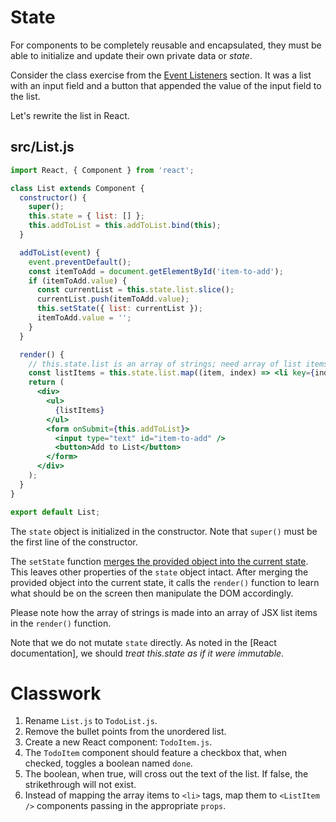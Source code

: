 # State
For components to be completely reusable and encapsulated, they must be able to initialize
and update their own private data or *state*.

Consider the class exercise from the [Event Listeners](../dom/event-listeners.html#class-exercise) section.
It was a list with an input field and a button that appended the value of the input field to the list.

Let's rewrite the list in React.

## src/List.js
```jsx
import React, { Component } from 'react';

class List extends Component {
  constructor() {
    super();
    this.state = { list: [] };
    this.addToList = this.addToList.bind(this);
  }

  addToList(event) {
    event.preventDefault();
    const itemToAdd = document.getElementById('item-to-add');
    if (itemToAdd.value) {
      const currentList = this.state.list.slice();
      currentList.push(itemToAdd.value);
      this.setState({ list: currentList });
      itemToAdd.value = '';
    }
  }

  render() {
    // this.state.list is an array of strings; need array of list items
    const listItems = this.state.list.map((item, index) => <li key={index}>{item}</li>);
    return (
      <div>
        <ul>
          {listItems}
        </ul>
        <form onSubmit={this.addToList}>
          <input type="text" id="item-to-add" />
          <button>Add to List</button>
        </form>
      </div>
    );
  }
}

export default List;
```

The `state` object is initialized in the constructor.  Note that `super()` must be the first line of the constructor.

The `setState` function [merges the provided object into the current state](https://facebook.github.io/react/docs/state-and-lifecycle.html#state-updates-are-merged).
This leaves other properties of the `state` object intact.  After merging the provided object into the current state,
it calls the `render()` function to learn what should be on the screen then manipulate the DOM accordingly.

Please note how the array of strings is made into an array of JSX list items in the `render()` function.

Note that we do not mutate `state` directly. As noted in the [React documentation],
we should *treat this.state as if it were immutable*.

# Classwork
1. Rename `List.js` to `TodoList.js`.
1. Remove the bullet points from the unordered list.
2. Create a new React component: `TodoItem.js`.
3. The `TodoItem` component should feature a checkbox that, when checked, toggles a boolean named `done`.
4. The boolean, when true, will cross out the text of the list.  If false, the strikethrough will not exist.
5. Instead of mapping the array items to `<li>` tags, map them to `<ListItem />` components passing in the appropriate `props`.
